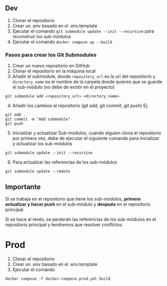 

## Dev

1. Clonar el repositorio
2. Crear un .env basado en el .env.template
3. Ejecutar el comando `git submodule update --init --recursive` para reconstruir los sub-módulos
4. Ejecutar el comando `docker compose up --build`


### Pasos para crear los Git Submodules

1. Crear un nuevo repositorio en GitHub
2. Clonar el repositorio en la máquina local
3. Añadir el submodule, donde `repository_url` es la url del repositorio y `directory_name` es el nombre de la carpeta donde quieres que se guarde el sub-módulo (no debe de existir en el proyecto)
```
git submodule add <repository_url> <directory_name>
```
4. Añadir los cambios al repositorio (git add, git commit, git push)
Ej:
```
git add .
git commit -m "Add submodule"
git push
```
5. Inicializar y actualizar Sub-módulos, cuando alguien clona el repositorio por primera vez, debe de ejecutar el siguiente comando para inicializar y actualizar los sub-módulos
```
git submodule update --init --recursive
```
6. Para actualizar las referencias de los sub-módulos
```
git submodule update --remote
```


## Importante
Si se trabaja en el repositorio que tiene los sub-módulos, **primero actualizar y hacer push** en el sub-módulo y **después** en el repositorio principal. 

Si se hace al revés, se perderán las referencias de los sub-módulos en el repositorio principal y tendremos que resolver conflictos.



# Prod

1. Clonar el repositorio
2. Crear un .env basado en el .env.template
3. Ejecutar el comando
```
docker compose -f docker-compose.prod.yml build
```